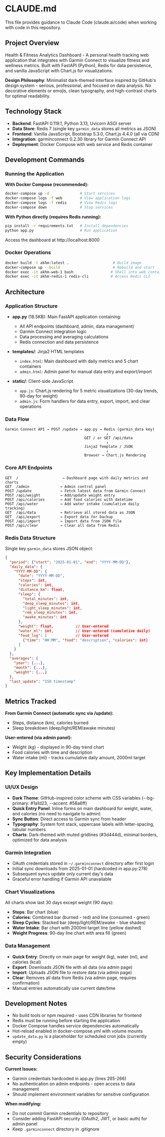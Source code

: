 # CLAUDE.md

This file provides guidance to Claude Code (claude.ai/code) when working with code in this repository.

## Project Overview

Health & Fitness Analytics Dashboard - A personal health tracking web application that integrates with Garmin Connect to visualize fitness and wellness metrics. Built with FastAPI (Python), Redis for data persistence, and vanilla JavaScript with Chart.js for visualizations.

**Design Philosophy**: Minimalist dark-themed interface inspired by GitHub's design system - serious, professional, and focused on data analysis. No decorative elements or emojis, clean typography, and high-contrast charts for optimal readability.

## Technology Stack

- **Backend**: FastAPI 0.119.1, Python 3.13, Uvicorn ASGI server
- **Data Store**: Redis 7 (single key `garmin_data` stores all metrics as JSON)
- **Frontend**: Vanilla JavaScript, Bootstrap 5.3.0, Chart.js 4.4.0 (all via CDN)
- **Integration**: garminconnect 0.2.30 library for Garmin Connect API
- **Deployment**: Docker Compose with web service and Redis container

## Development Commands

### Running the Application

**With Docker Compose (recommended):**
```bash
docker-compose up -d              # Start services
docker-compose logs -f web        # View application logs
docker-compose logs -f redis      # View Redis logs
docker-compose down               # Stop services
```

**With Python directly (requires Redis running):**
```bash
pip install -r requirements.txt   # Install dependencies
python app.py                     # Run application
```

Access the dashboard at http://localhost:8000

### Docker Operations

```bash
docker build -t akhm:latest .                    # Build image
docker-compose up --build                        # Rebuild and start
docker exec -it akhm-web-1 bash                 # Shell into web container
docker exec -it akhm-redis-1 redis-cli          # Access Redis CLI
```

## Architecture

### Application Structure

- **app.py** (18.5KB): Main FastAPI application containing:
  - All API endpoints (dashboard, admin, data management)
  - Garmin Connect integration logic
  - Data processing and averaging calculations
  - Redis connection and data persistence

- **templates/**: Jinja2 HTML templates
  - `index.html`: Main dashboard with daily metrics and 5 chart containers
  - `admin.html`: Admin panel for manual data entry and export/import

- **static/**: Client-side JavaScript
  - `app.js`: Chart.js rendering for 5 metric visualizations (30-day trends, 90-day for weight)
  - `admin.js`: Form handlers for data entry, export, import, and clear operations

### Data Flow

```
Garmin Connect API → POST /update → app.py → Redis (garmin_data key)
                                              ↓
                                    GET / or GET /api/data
                                              ↓
                                    Jinja2 Template / JSON
                                              ↓
                                    Browser → Chart.js Rendering
```

### Core API Endpoints

```
GET  /                    → Dashboard page with daily metrics and charts
GET  /admin              → Admin control panel
POST /update             → Fetch latest data from Garmin Connect
POST /api/weight         → Add/update weight entry
POST /api/calories       → Add food calories with datetime
POST /api/water          → Add water intake (cumulative daily tracking)
GET  /api/data           → Retrieve all stored data as JSON
GET  /api/export         → Export data for backup
POST /api/import         → Import data from JSON file
POST /api/clear          → Clear all data from Redis
```

### Redis Data Structure

Single key `garmin_data` stores JSON object:
```json
{
  "period": {"start": "2025-01-01", "end": "YYYY-MM-DD"},
  "daily_data": {
    "YYYY-MM-DD": {
      "date": "YYYY-MM-DD",
      "steps": int,
      "calories": int,
      "distance_km": float,
      "sleep": {
        "total_minutes": int,
        "deep_sleep_minutes": int,
        "light_sleep_minutes": int,
        "rem_sleep_minutes": int,
        "awake_minutes": int
      },
      "weight": float,          // User-entered
      "water_ml": int,          // User-entered (cumulative daily)
      "food_log": [             // User-entered
        {"time": "HH:MM", "food": "description", "calories": int}
      ]
    }
  },
  "averages": {
    "year": {...},
    "month": {...},
    "weight": {...}
  },
  "last_update": "ISO timestamp"
}
```

## Metrics Tracked

**From Garmin Connect (automatic sync via /update):**
- Steps, distance (km), calories burned
- Sleep breakdown (deep/light/REM/awake minutes)

**User-entered (via admin panel):**
- Weight (kg) - displayed in 90-day trend chart
- Food calories with time and description
- Water intake (ml) - tracks cumulative daily amount, 2000ml target

## Key Implementation Details

### UI/UX Design

- **Dark Theme**: GitHub-inspired color scheme with CSS variables (--bg-primary: #1a1d23, --accent: #58a6ff)
- **Quick Entry Panel**: Inline forms on main dashboard for weight, water, and calories (no need to navigate to admin)
- **Sync Button**: Direct access to Garmin sync from header
- **Typography**: System font stack, uppercase labels with letter-spacing, tabular numbers
- **Charts**: Dark-themed with muted gridlines (#3d444d), minimal borders, optimized for data analysis

### Garmin Integration

- OAuth credentials stored in `~/.garminconnect` directory after first login
- Initial sync downloads from 2025-01-01 (hardcoded in app.py:278)
- Subsequent syncs update only current day's data
- Graceful error handling if Garmin API unavailable

### Chart Visualizations

All charts show last 30 days except weight (90 days):
- **Steps**: Bar chart (blue)
- **Calories**: Combined bar (burned - red) and line (consumed - green)
- **Sleep Cycles**: Stacked bar (deep/light/REM/awake - blue shades)
- **Water Intake**: Bar chart with 2000ml target line (yellow dashed)
- **Weight Progress**: 90-day line chart with area fill (green)

### Data Management

- **Quick Entry**: Directly on main page for weight (kg), water (ml), and calories (kcal)
- **Export**: Downloads JSON file with all data (via admin page)
- **Import**: Uploads JSON file to restore data (via admin page)
- **Clear**: Removes all data from Redis (via admin page, requires confirmation)
- Manual entries automatically use current date/time

## Development Notes

- No build tools or npm required - uses CDN libraries for frontend
- Redis must be running before starting the application
- Docker Compose handles service dependencies automatically
- Hot-reload enabled in docker-compose.yml with volume mounts
- `update_data.py` is a placeholder for scheduled cron jobs (currently empty)

## Security Considerations

**Current Issues:**
- Garmin credentials hardcoded in app.py (lines 265-266)
- No authentication on admin endpoints - open access to data management
- Should implement environment variables for sensitive configuration

**When modifying:**
- Do not commit Garmin credentials to repository
- Consider adding FastAPI security (OAuth2, JWT, or basic auth) for admin panel
- Keep `.garminconnect` directory in .gitignore
